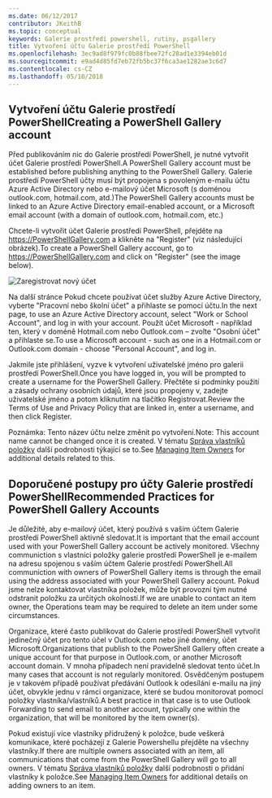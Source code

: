 ```yaml
---
ms.date: 06/12/2017
contributor: JKeithB
ms.topic: conceptual
keywords: Galerie prostředí powershell, rutiny, psgallery
title: Vytvoření účtu Galerie prostředí PowerShell
ms.openlocfilehash: 3ec9ad8f979fc0b88fbee72fc28ad1e3394eb01d
ms.sourcegitcommit: e9ad4d85fd7eb72fb5bc37f6ca3ae1282ae3c6d7
ms.contentlocale: cs-CZ
ms.lasthandoff: 05/10/2018
---
```

## <a name="creating-a-powershell-gallery-account"></a><span data-ttu-id="23409-103">Vytvoření účtu Galerie prostředí PowerShell</span><span class="sxs-lookup"><span data-stu-id="23409-103">Creating a PowerShell Gallery account</span></span>

<span data-ttu-id="23409-104">Před publikováním nic do Galerie prostředí PowerShell, je nutné vytvořit účet Galerie prostředí PowerShell.</span><span class="sxs-lookup"><span data-stu-id="23409-104">A PowerShell Gallery account must be established before publishing anything to the PowerShell Gallery.</span></span>
<span data-ttu-id="23409-105">Galerie prostředí PowerShell účty musí být propojena s povoleným e-mailu účtu Azure Active Directory nebo e-mailový účet Microsoft (s doménou outlook.com, hotmail.com, atd.)</span><span class="sxs-lookup"><span data-stu-id="23409-105">The PowerShell Gallery accounts must be linked to an Azure Active Directory email-enabled account, or a Microsoft email account (with a domain of outlook.com, hotmail.com, etc.)</span></span>

<span data-ttu-id="23409-106">Chcete-li vytvořit účet Galerie prostředí PowerShell, přejděte na https://PowerShellGallery.com a klikněte na "Register" (viz následující obrázek).</span><span class="sxs-lookup"><span data-stu-id="23409-106">To create a PowerShell Gallery account, go to https://PowerShellGallery.com and click on "Register" (see the image below).</span></span>

![Zaregistrovat nový účet](../../Images/CreatingAccount-Register.png)

<span data-ttu-id="23409-108">Na další stránce Pokud chcete používat účet služby Azure Active Directory, vyberte "Pracovní nebo školní účet" a přihlaste se pomocí účtu.</span><span class="sxs-lookup"><span data-stu-id="23409-108">In the next page, to use an Azure Active Directory account, select "Work or School Account", and log in with your account.</span></span>
<span data-ttu-id="23409-109">Použít účet Microsoft - například ten, který v doméně Hotmail.com nebo Outlook.com – zvolte "Osobní účet" a přihlaste se.</span><span class="sxs-lookup"><span data-stu-id="23409-109">To use a Microsoft account - such as one in a Hotmail.com or Outlook.com domain - choose "Personal Account", and log in.</span></span>

<span data-ttu-id="23409-110">Jakmile jste přihlášení, vyzve k vytvoření uživatelské jméno pro galerii prostředí PowerShell.</span><span class="sxs-lookup"><span data-stu-id="23409-110">Once you have logged in, you will be prompted to create a username for the PowerShell Gallery.</span></span>
<span data-ttu-id="23409-111">Přečtěte si podmínky použití a zásady ochrany osobních údajů, které jsou propojeny v, zadejte uživatelské jméno a potom kliknutím na tlačítko Registrovat.</span><span class="sxs-lookup"><span data-stu-id="23409-111">Review the Terms of Use and Privacy Policy that are linked in, enter a username, and then click Register.</span></span>

<span data-ttu-id="23409-112">Poznámka: Tento název účtu nelze změnit po vytvoření.</span><span class="sxs-lookup"><span data-stu-id="23409-112">Note: This account name cannot be changed once it is created.</span></span>
<span data-ttu-id="23409-113">V tématu [Správa vlastníků položky](https://msdn.microsoft.com/powershell/gallery/psgallery/managing-item-owners) další podrobnosti týkající se to.</span><span class="sxs-lookup"><span data-stu-id="23409-113">See [Managing Item Owners](https://msdn.microsoft.com/powershell/gallery/psgallery/managing-item-owners) for additional details related to this.</span></span>

## <a name="recommended-practices-for-powershell-gallery-accounts"></a><span data-ttu-id="23409-114">Doporučené postupy pro účty Galerie prostředí PowerShell</span><span class="sxs-lookup"><span data-stu-id="23409-114">Recommended Practices for PowerShell Gallery Accounts</span></span>

<span data-ttu-id="23409-115">Je důležité, aby e-mailový účet, který používá s vaším účtem Galerie prostředí PowerShell aktivně sledovat.</span><span class="sxs-lookup"><span data-stu-id="23409-115">It is important that the email account used with your PowerShell Gallery account be actively monitored.</span></span>
<span data-ttu-id="23409-116">Všechny communiction s vlastníci položky galerie prostředí PowerShell je e-mailem na adresu spojenou s vaším účtem Galerie prostředí PowerShell.</span><span class="sxs-lookup"><span data-stu-id="23409-116">All communiction with owners of PowerShell Gallery items is through the email using the address associated with your PowerShell Gallery account.</span></span>
<span data-ttu-id="23409-117">Pokud jsme nelze kontaktovat vlastníka položek, může být provozní tým nutné odstranit položku za určitých okolností.</span><span class="sxs-lookup"><span data-stu-id="23409-117">If we are unable to contact an item owner, the Operations team may be required to delete an item under some circumstances.</span></span>

<span data-ttu-id="23409-118">Organizace, které často publikovat do Galerie prostředí PowerShell vytvořit jedinečný účet pro tento účel v Outlook.com nebo jiné domény, účet Microsoft.</span><span class="sxs-lookup"><span data-stu-id="23409-118">Organizations that publish to the PowerShell Gallery often create a unique account for that purpose in Outlook.com, or another Microsoft account domain.</span></span>
<span data-ttu-id="23409-119">V mnoha případech není pravidelně sledovat tento účet.</span><span class="sxs-lookup"><span data-stu-id="23409-119">In many cases that account is not regularly monitored.</span></span>
<span data-ttu-id="23409-120">Osvědčeným postupem je v takovém případě používat předávání Outlook k odesílání e-mailu na jiný účet, obvykle jednu v rámci organizace, které se budou monitorovat pomocí položky vlastníka/vlastníků.</span><span class="sxs-lookup"><span data-stu-id="23409-120">A best practice in that case is to use Outlook Forwarding to send email to another account, typically one within the organization, that will be monitored by the item owner(s).</span></span>

<span data-ttu-id="23409-121">Pokud existují více vlastníky přidružený k položce, bude veškerá komunikace, které pocházejí z Galerie Powershellu přejděte na všechny vlastníky.</span><span class="sxs-lookup"><span data-stu-id="23409-121">If there are multiple owners associated with an item, all communications that come from the PowerShell Gallery will go to all owners.</span></span>
<span data-ttu-id="23409-122">V tématu [Správa vlastníků položky](https://msdn.microsoft.com/powershell/gallery/psgallery/managing-item-owners) další podrobnosti o přidání vlastníky k položce.</span><span class="sxs-lookup"><span data-stu-id="23409-122">See [Managing Item Owners](https://msdn.microsoft.com/powershell/gallery/psgallery/managing-item-owners) for additional details on adding owners to an item.</span></span>